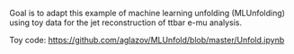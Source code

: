 Goal is to adapt this example of machine learning unfolding (MLUnfolding) using toy data for the jet reconstruction of ttbar e-mu analysis. 

Toy code: https://github.com/aglazov/MLUnfold/blob/master/Unfold.ipynb
